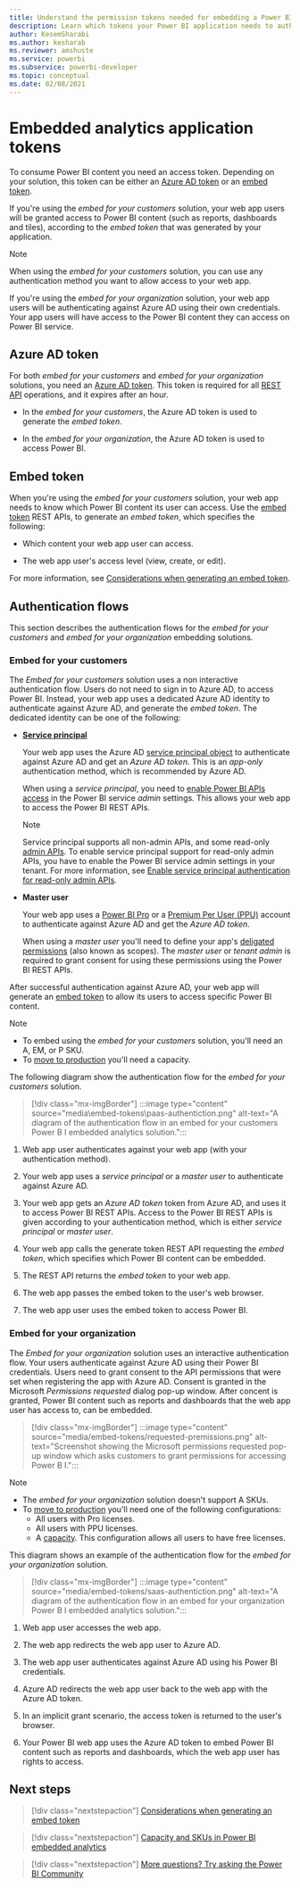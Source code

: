 ```yaml
---
title: Understand the permission tokens needed for embedding a Power BI application
description: Learn which tokens your Power BI application needs to authenticate against Azure and Power BI service.
author: KesemSharabi
ms.author: kesharab
ms.reviewer: amshuste
ms.service: powerbi
ms.subservice: powerbi-developer
ms.topic: conceptual
ms.date: 02/08/2021
---
```


# Embedded analytics application tokens

To consume Power BI content you need an access token. Depending on your solution, this token can be either an [Azure AD token](#azure-ad-token) or an [embed token](#embed-token).

If you're using the *embed for your customers* solution, your web app users will be granted access to Power BI content (such as reports, dashboards and tiles), according to the *embed token* that was generated by your application.

>[!NOTE]
>When using the *embed for your customers* solution, you can use any authentication method you want to allow access to your web app.

If you're using the *embed for your organization* solution, your web app users will be authenticating against Azure AD using their own credentials. Your app users will have access to the Power BI content they can access on Power BI service.

## Azure AD token

For both *embed for your customers* and *embed for your organization* solutions, you need an [Azure AD token](#azure-ad-token). This token is required for all [REST API](/rest/api/power-bi/) operations, and it expires after an hour.

* In the *embed for your customers*, the Azure AD token is used to generate the *embed token*.

* In the *embed for your organization*, the Azure AD token is used to access Power BI.

## Embed token

When you're using the *embed for your customers* solution, your web app needs to know which Power BI content its user can access. Use the [embed token](/rest/api/power-bi/embedtoken) REST APIs, to generate an *embed token*, which specifies the following:

* Which content your web app user can access.

* The web app user's access level (view, create, or edit).

For more information, see [Considerations when generating an embed token](generate-embed-token.md).

## Authentication flows

This section describes the authentication flows for the *embed for your customers* and *embed for your organization* embedding solutions.

### Embed for your customers

The *Embed for your customers* solution uses a non interactive authentication flow. Users do not need to sign in to Azure AD, to access Power BI. Instead, your web app uses a dedicated Azure AD identity to authenticate against Azure AD, and generate the *embed token*. The dedicated identity can be one of the following:

* **[Service principal](embed-service-principal.md)**

    Your web app uses the Azure AD [service principal object](/azure/active-directory/develop/app-objects-and-service-principals#service-principal-object) to authenticate against Azure AD and get an *Azure AD token*. This is an *app-only* authentication method, which is recommended by Azure AD.

    When using a *service principal*, you need to [enable Power BI APIs access](embed-sample-for-customers.md#step-6---service-principal-api-access) in the Power BI service *admin* settings. This allows your web app to access the Power BI REST APIs.

    >[!NOTE]
    >Service principal supports all non-admin APIs, and some read-only [admin APIs](/rest/api/power-bi/admin). To enable service principal support for read-only admin APIs, you have to enable the Power BI service admin settings in your tenant. For more information, see [Enable service principal authentication for read-only admin APIs](../../admin/read-only-apis-service-principal-authentication.md).

* **Master user**

    Your web app uses a [Power BI Pro](/power-bi/admin/service-admin-purchasing-power-bi-pro) or a [Premium Per User (PPU)](/power-bi/admin/service-premium-per-user-faq) account to authenticate against Azure AD and get the *Azure AD token*.

    When using a *master user* you'll need to define your app's [deligated permissions](/azure/active-directory/develop/v2-permissions-and-consent) (also known as scopes). The *master user* or *tenant admin* is required to grant consent for using these permissions using the Power BI REST APIs.

After successful authentication against Azure AD, your web app will generate an [embed token](/rest/api/power-bi/embedtoken) to allow its users to access specific Power BI content.

>[!NOTE]
>* To embed using the *embed for your customers* solution, you'll need an A, EM, or P SKU.
>* To [move to production](move-to-production.md) you'll need a capacity.

The following diagram show the authentication flow for the *embed for your customers* solution.

>[!div class="mx-imgBorder"]
>:::image type="content" source="media\embed-tokens\paas-authentiction.png" alt-text="A diagram of the authentication flow in an embed for your customers Power B I embedded analytics solution.":::

1. Web app user authenticates against your web app (with your authentication method).

2. Your web app uses a *service principal* or a *master user* to authenticate against Azure AD.

3. Your web app gets an *Azure AD token* token from Azure AD, and uses it to access Power BI REST APIs. Access to the Power BI REST APIs is given according to your authentication method, which is either *service principal* or *master user*.

4. Your web app calls the generate token REST API requesting the *embed token*, which specifies which Power BI content can be embedded.

5. The REST API returns the *embed token* to your web app.

6. The web app passes the embed token to the user's web browser.

7. The web app user uses the embed token to access Power BI.

### Embed for your organization

The *Embed for your organization* solution uses an interactive authentication flow. Your users authenticate against Azure AD using their Power BI credentials. Users need to grant consent to the API permissions that were set when registering the app with Azure AD. Consent is granted in the Microsoft *Permissions requested* dialog pop-up window. After concent is granted, Power BI content such as reports and dashboards that the web app user has access to, can be embedded.

>[!div class="mx-imgBorder"]
>:::image type="content" source="media/embed-tokens/requested-premissions.png" alt-text="Screenshot showing the Microsoft permissions requested pop-up window which asks customers to grant permissions for accessing Power B I.":::

>[!NOTE]
>* The *embed for your organization* solution doesn't support A SKUs.
>* To [move to production](move-to-production.md) you'll need one of the following configurations:
>    * All users with Pro licenses.
>    * All users with PPU licenses.
>    * A [capacity](embedded-capacity.md). This configuration allows all users to have free licenses.

This diagram shows an example of the authentication flow for the *embed for your organization* solution.

>[!div class="mx-imgBorder"]
>:::image type="content" source="media/embed-tokens/saas-authentiction.png" alt-text="A diagram of the authentication flow in an embed for your organization Power B I embedded analytics solution.":::

1. Web app user accesses the web app.

2. The web app redirects the web app user to Azure AD.

3. The web app user authenticates against Azure AD using his Power BI credentials.

4. Azure AD redirects the web app user back to the web app with the Azure AD token.

5. In an implicit grant scenario, the access token is returned to the user's browser.

6. Your Power BI web app uses the Azure AD token to embed Power BI content such as reports and dashboards, which the web app user has rights to access.

## Next steps

>[!div class="nextstepaction"]
>[Considerations when generating an embed token](generate-embed-token.md)

>[!div class="nextstepaction"]
>[Capacity and SKUs in Power BI embedded analytics](embedded-capacity.md)

>[!div class="nextstepaction"]
>[More questions? Try asking the Power BI Community](https://community.powerbi.com/)